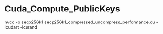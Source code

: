 # Cuda_Compute_PublicKeys

nvcc -o secp256k1 secp256k1_compressed_uncompress_performance.cu -lcudart -lcurand
